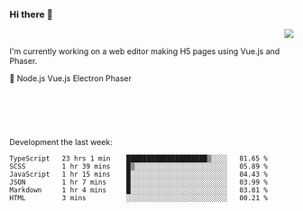 ### Hi there 👋

<img align="right" src="https://github-readme-stats.vercel.app/api?username=jasonpanggo"/>

<br>
<p align="left">
I'm currently working on a web editor making H5 pages using Vue.js and Phaser.
</p>
<p align="left">
📖 Node.js Vue.js Electron Phaser
</p>
<br>
<br>
<br>
<br>

Development the last week:
<!--START_SECTION:waka-->

```text
TypeScript   23 hrs 1 min    ████████████████████▒░░░░   81.65 %
SCSS         1 hr 39 mins    █▒░░░░░░░░░░░░░░░░░░░░░░░   05.89 %
JavaScript   1 hr 15 mins    █░░░░░░░░░░░░░░░░░░░░░░░░   04.43 %
JSON         1 hr 7 mins     █░░░░░░░░░░░░░░░░░░░░░░░░   03.99 %
Markdown     1 hr 4 mins     █░░░░░░░░░░░░░░░░░░░░░░░░   03.81 %
HTML         3 mins          ░░░░░░░░░░░░░░░░░░░░░░░░░   00.21 %
```

<!--END_SECTION:waka-->

<!--
**JASONPANGGO/jasonpanggo** is a ✨ _special_ ✨ repository because its `README.md` (this file) appears on your GitHub profile.

Here are some ideas to get you started:

- 🔭 I’m currently working on ...
- 🌱 I’m currently learning ...
- 👯 I’m looking to collaborate on ...
- 🤔 I’m looking for help with ...
- 💬 Ask me about ...
- 📫 How to reach me: ...
- 😄 Pronouns: ...
- ⚡ Fun fact: ...
-->
